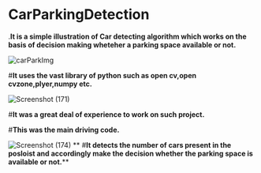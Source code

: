 # CarParkingDetection
.**It is a simple illustration of Car detecting algorithm which works on the basis of decision making wheteher a parking space available or not.**

![carParkImg](https://user-images.githubusercontent.com/82834807/167286985-e879ce42-e350-482e-b8c7-582c062c2c38.png)

#**It uses the vast library of python such as open cv,open cvzone,plyer,numpy etc.**

![Screenshot (171)](https://user-images.githubusercontent.com/82834807/167287090-fa616069-671a-4da1-aeae-4bb006449526.jpg)

#**It was a great deal of experience to work on such project.**

#**This was the main driving code.**

![Screenshot (174)](https://user-images.githubusercontent.com/82834807/167287120-3992b774-8813-40f5-9e14-9757abc06210.png)
**
#**It detects the number of cars present in the posloist and accordingly make the decision whether the parking space is available or not.****
